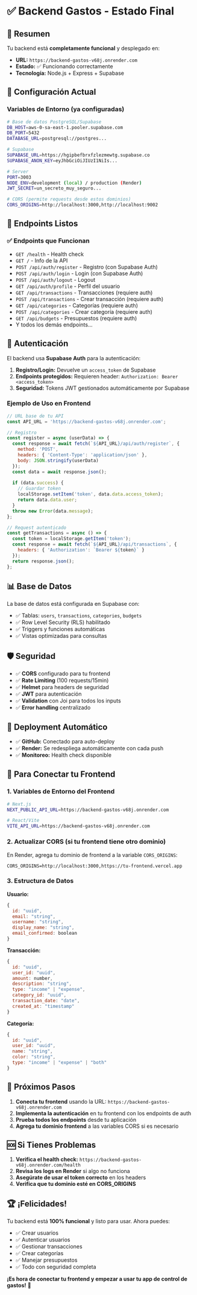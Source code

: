# ✅ Backend Gastos - Estado Final

## 🎉 Resumen

Tu backend está **completamente funcional** y desplegado en:
- **URL:** `https://backend-gastos-v68j.onrender.com`
- **Estado:** ✅ Funcionando correctamente
- **Tecnología:** Node.js + Express + Supabase

## 🔧 Configuración Actual

### Variables de Entorno (ya configuradas)
```bash
# Base de datos PostgreSQL/Supabase
DB_HOST=aws-0-sa-east-1.pooler.supabase.com
DB_PORT=5432
DATABASE_URL=postgresql://postgres...

# Supabase
SUPABASE_URL=https://hgipbefbrxfzlezmewtg.supabase.co
SUPABASE_ANON_KEY=eyJhbGciOiJIUzI1NiIs...

# Server
PORT=3003
NODE_ENV=development (local) / production (Render)
JWT_SECRET=un_secreto_muy_seguro...

# CORS (permite requests desde estos dominios)
CORS_ORIGINS=http://localhost:3000,http://localhost:9002
```

## 🚀 Endpoints Listos

### ✅ Endpoints que Funcionan
- `GET /health` - Health check
- `GET /` - Info de la API
- `POST /api/auth/register` - Registro (con Supabase Auth)
- `POST /api/auth/login` - Login (con Supabase Auth)
- `POST /api/auth/logout` - Logout
- `GET /api/auth/profile` - Perfil del usuario
- `GET /api/transactions` - Transacciones (requiere auth)
- `POST /api/transactions` - Crear transacción (requiere auth)
- `GET /api/categories` - Categorías (requiere auth)
- `POST /api/categories` - Crear categoría (requiere auth)
- `GET /api/budgets` - Presupuestos (requiere auth)
- Y todos los demás endpoints...

## 🔐 Autenticación

El backend usa **Supabase Auth** para la autenticación:

1. **Registro/Login:** Devuelve un `access_token` de Supabase
2. **Endpoints protegidos:** Requieren header: `Authorization: Bearer <access_token>`
3. **Seguridad:** Tokens JWT gestionados automáticamente por Supabase

### Ejemplo de Uso en Frontend
```javascript
// URL base de tu API
const API_URL = 'https://backend-gastos-v68j.onrender.com';

// Registro
const register = async (userData) => {
  const response = await fetch(`${API_URL}/api/auth/register`, {
    method: 'POST',
    headers: { 'Content-Type': 'application/json' },
    body: JSON.stringify(userData)
  });
  const data = await response.json();
  
  if (data.success) {
    // Guardar token
    localStorage.setItem('token', data.data.access_token);
    return data.data.user;
  }
  throw new Error(data.message);
};

// Request autenticado
const getTransactions = async () => {
  const token = localStorage.getItem('token');
  const response = await fetch(`${API_URL}/api/transactions`, {
    headers: { 'Authorization': `Bearer ${token}` }
  });
  return response.json();
};
```

## 📊 Base de Datos

La base de datos está configurada en Supabase con:
- ✅ Tablas: `users`, `transactions`, `categories`, `budgets`
- ✅ Row Level Security (RLS) habilitado
- ✅ Triggers y funciones automáticas
- ✅ Vistas optimizadas para consultas

## 🛡️ Seguridad

- ✅ **CORS** configurado para tu frontend
- ✅ **Rate Limiting** (100 requests/15min)
- ✅ **Helmet** para headers de seguridad
- ✅ **JWT** para autenticación
- ✅ **Validation** con Joi para todos los inputs
- ✅ **Error handling** centralizado

## 🔄 Deployment Automático

- ✅ **GitHub:** Conectado para auto-deploy
- ✅ **Render:** Se redespliega automáticamente con cada push
- ✅ **Monitoreo:** Health check disponible

## 📱 Para Conectar tu Frontend

### 1. Variables de Entorno del Frontend
```bash
# Next.js
NEXT_PUBLIC_API_URL=https://backend-gastos-v68j.onrender.com

# React/Vite
VITE_API_URL=https://backend-gastos-v68j.onrender.com
```

### 2. Actualizar CORS (si tu frontend tiene otro dominio)
En Render, agrega tu dominio de frontend a la variable `CORS_ORIGINS`:
```
CORS_ORIGINS=http://localhost:3000,https://tu-frontend.vercel.app
```

### 3. Estructura de Datos

**Usuario:**
```javascript
{
  id: "uuid",
  email: "string",
  username: "string", 
  display_name: "string",
  email_confirmed: boolean
}
```

**Transacción:**
```javascript
{
  id: "uuid",
  user_id: "uuid",
  amount: number,
  description: "string",
  type: "income" | "expense",
  category_id: "uuid",
  transaction_date: "date",
  created_at: "timestamp"
}
```

**Categoría:**
```javascript
{
  id: "uuid",
  user_id: "uuid", 
  name: "string",
  color: "string",
  type: "income" | "expense" | "both"
}
```

## 🎯 Próximos Pasos

1. **Conecta tu frontend** usando la URL: `https://backend-gastos-v68j.onrender.com`
2. **Implementa la autenticación** en tu frontend con los endpoints de auth
3. **Prueba todos los endpoints** desde tu aplicación
4. **Agrega tu dominio frontend** a las variables CORS si es necesario

## 🆘 Si Tienes Problemas

1. **Verifica el health check:** `https://backend-gastos-v68j.onrender.com/health`
2. **Revisa los logs en Render** si algo no funciona
3. **Asegúrate de usar el token correcto** en los headers
4. **Verifica que tu dominio esté en CORS_ORIGINS**

## 🏆 ¡Felicidades!

Tu backend está **100% funcional** y listo para usar. Ahora puedes:
- ✅ Crear usuarios
- ✅ Autenticar usuarios  
- ✅ Gestionar transacciones
- ✅ Crear categorías
- ✅ Manejar presupuestos
- ✅ Todo con seguridad completa

**¡Es hora de conectar tu frontend y empezar a usar tu app de control de gastos!** 🚀
